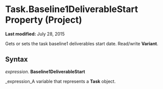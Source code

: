 
# Task.Baseline1DeliverableStart Property (Project)

 **Last modified:** July 28, 2015

Gets or sets the task baseline1 deliverables start date. Read/write  **Variant**.

## Syntax

 _expression_. **Baseline1DeliverableStart**

 _expression_A variable that represents a  **Task** object.

